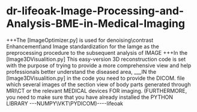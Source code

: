 # dr-lifeoak-Image-Processing-and-Analysis-BME-in-Medical-Imaging
+++The [ImageOptimizer.py] is used for denoising\contrast Enhancement\and Image standardization for the Iamge as the preprocessing procedure to the subsequent analysis of IMAGE
+++In the [Image3DVisualition.py] This easy-version 3D reconstruction code is set with the purpose of trying to provide a more comprehensive view and help professionals better understand the diseased area, 
___IN the [Image3DVisualition.py] in the code you need to provide the DICOM. file which several images of the section view of body parts generated through MRI\CT or the relevant MEDICAL devices FOR imaging.
(FURTHERMORE, you need to make sure that you have already installed the PYTHON LIBRARY ---NUMPY\VKT\PYDICOM)----lifeoak

